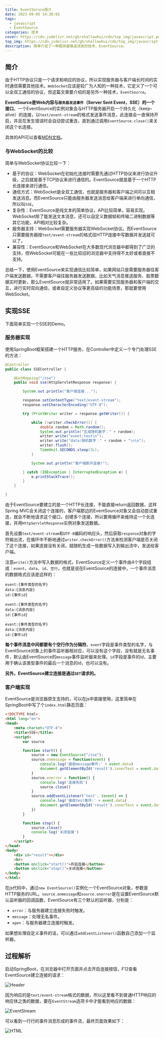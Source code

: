 ```yaml
---
title: EventSoruce简介
date: 2023-09-05 14:38:02
tags:
  - javascript
  - EventSource
categories: 技术
cover: https://cdn.jsdelivr.net/gh/shallowhui/cdn/top_img/javascript.png
top_img: https://cdn.jsdelivr.net/gh/shallowhui/cdn/top_img/javascript.png
description: 简单介绍了一种服务器推送消息的技术，EventSource。
---
```

## 简介

由于HTTP协议只是一个请求和响应的协议，所以实现服务器与客户端长时间的实时通信需要其他技术。`WebSocket`应该是较广为人知的一种技术，它定义了一个可以全双工通信的协议，但这篇文章要介绍的是另外一种技术，`EventSource`。

**EventSource是Web内容与`服务器发送事件`（Server Sent Event，SSE）的一个接口**。一个EventSource的实例对象会与HTTP服务器开启一个持久化（keep-alive）的连接，以`text/event-stream`的格式发送事件消息，此连接会一直保持开启，并且在发生错误时会自动尝试重连，直到通过调用`EventSource.close()`来关闭这个长连接。

具体的API可以查看[MDN文档](https://developer.mozilla.org/zh-CN/docs/Web/API/EventSource)。

### 与WebSocket的比较

简单与WebSocket协议比较一下：

+ 基于的协议：WebSocket在初始化连接时需要先通过HTTP协议来进行协议升级，之后就是基于TCP协议来进行通信的。EventSource就是基于一个HTTP长连接来进行通信。
+ 通信方式：WebSocket是全双工通信，也就是服务器和客户端之间可以互相发送消息。而EventSource只能由服务器发送消息给客户端来进行单向通信，所以叫`SSE`。
+ 复杂性：EventSource是纯文本的简单协议，API比较简单，容易实现。WebSocket除了能发送文本消息，还可以自定义数据帧和传输二进制数据等其它功能，API相对比较复杂。
+ 服务器支持：WebSocket需要服务器实现WebSocket协议。而EventSource只需要服务器按`text/event-stream`的格式往HTTP连接中写数据并发送就可以了。
+ 兼容性：EventSource和WebSocket在大多数现代浏览器中都得到了广泛的支持，但WebSocket可能在一些比较旧的浏览器中支持得不太好或者直接不支持。

总结一下，使用EventSource来实现通信比较简单，如果网站只是需要服务器往客户端发送数据，不需要客户端往服务器发送数据，比如天气消息推送服务、股票数据实时更新，那么EventSource就非常适用了。如果需要实现服务器和客户端的交互，进行实时双向通信，或者自定义协议等更高级的功能场景，那就要使用WebSocket。

## 实现SSE

下面简单实现一个SSE的Demo。

### 服务器实现

使用SpringBoot框架搭建一个HTTP服务，在Controller中定义一个专门处理SSE的方法：

```java
@Controller
public class SSEController {

    @GetMapping("/sse")
    public void sse(HttpServletResponse response) {

        System.out.println("客户端连接...");

        response.setContentType("text/event-stream");
        response.setCharacterEncoding("UTF-8");

        try (PrintWriter writer = response.getWriter()) {

            while (!writer.checkError()) {
                double random = Math.random();
                System.out.println("生成随机数字：" + random);
                writer.write("event:test\n");
                writer.write("data:随机数字：" + random + "\n\n");
                writer.flush();
                TimeUnit.SECONDS.sleep(3L);
            }

            System.out.println("客户端断开连接!");

        } catch (IOException | InterruptedException e) {
            e.printStackTrace();
        }
    }

}
```

由于EventSource要建立的是一个HTTP长连接，不能直接return返回数据，这样Spring MVC会关闭这个连接的，客户端那边的EventSource对象又会自动尝试重连，就会不断地请求这个接口，创建多个连接，所以要用循环来维持这一个长连接，并用`HttpServletResponse`实例对象发送数据。

首先设置`text/event-stream`和`UTF-8`编码的响应头，然后获取`response`对象的字符输出流，在循环中不断地通过`writer.checkError()`方法来检测客户端是否关闭了这个连接，如果连接没有关闭，就随机生成一些数据写入到输出流中，发送给客户端。

注意`write()`方法中写入数据的格式，EventSource定义一个事件由4个字段组成：`event`、`data`、`id`、`空行`，也就是说在EventSource的连接中，一个事件消息的数据格式应该是这样的：

```text
event:{事件类型的名字}
data:{消息内容}
id:{事件id}

event:{事件类型的名字}
data:{消息内容}
id:{事件id}

event:{事件类型的名字}
data:{消息内容}
id:{事件id}
```

**每个事件消息中间都要有个空行作为分隔符**。`event`字段是事件类型的名字，与EventSource对象上的事件监听器相对应，可以没有这个字段，没有就是无名事件，默认由EventSource的`message`事件监听器来处理。`id`字段是事件的id，主要用于确认该类型事件的最后一个消息的id，也可以没有。

**另外，EventSource建立连接是通过`GET`请求的。**

### 客户端实现

EventSource是浏览器原生支持的，可以在js中直接使用，这里简单在SpringBoot中写了个`index.html`静态页面：

```html
<!DOCTYPE html>
<html lang="en">
<head>
    <meta charset="UTF-8">
    <title>SSE</title>
    <script>
        var source

        function start() {
            source = new EventSource("/sse");
            source.onmessage = function(event) {
                console.log('接收message事件:' + event.data)
                document.getElementById('result').innerText = event.data
            }
            source.onerror = function() {
                console.log('连接失败')
                source.close()
            }
            source.addEventListener('test', (event) => {
                console.log('接收test事件:' + event.data)
                document.getElementById('result').innerText = event.data
            })
        }

        function stop() {
            source.close()
            console.log('关闭连接')
        }
    </script>
</head>
<body>
    <div id="result"></div>
    <hr>
    <button onclick="start()">开启连接</button>
    <button onclick="stop()">关闭连接</button>
</body>
</html>
```

在js代码中，通过`new EventSource()`实例化一个EventSource对象，参数是HTTP服务的URL。`source.onmessage`和`source.onerror`是在设置EventSource默认监听器的回调函数，EventSource有三个默认的监听器，分别是：

+ `error`：与服务器建立连接失败时触发。
+ `message`：处理无名事件。
+ `open`：与服务器建立连接时触发。

如果想处理自定义事件的话，可以通过`addEventListener()`函数自己添加一个监听器。

## 过程解析

启动SpringBoot，在浏览器中打开页面并点击开启连接按钮，F12查看EventSource建立连接的请求：

![Header](https://cdn.jsdelivr.net/gh/shallowhui/cdn/picgo/eventsourceheader.png)

因为响应的是`text/event-stream`格式的数据，所以这里看不到普通HTTP响应的响应体之类的数据，要在`EventStream`选项卡中才能看到响应的数据：

![EventStream](https://cdn.jsdelivr.net/gh/shallowhui/cdn/picgo/eventstream.png)

可以看到一行行的事件消息形成的事件流，最终页面效果如下：

![HTML](https://cdn.jsdelivr.net/gh/shallowhui/cdn/picgo/eventsourcehtml.png)